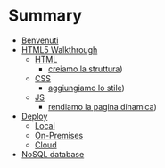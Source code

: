 # Summary

- [Benvenuti](./README.md)
- [HTML5 Walkthrough](./html5/README.md)
  - [HTML](./html5/01-html.md)
    - [creiamo la struttura](html5/01-walkthough.md))
  - [CSS](./html5/02-css.md)
    - [aggiungiamo lo stile](html5/02-walkthough.md))
  - [JS](./html5/03-js.md)
    - [rendiamo la pagina dinamica](html5/03-walkthough.md))
- [Deploy](./deploy/README.md)
  - [Local](./deploy/local.md)
  - [On-Premises](./deploy/onprem.md)
  - [Cloud](./deploy/cloud.md)
- [NoSQL database](./database/README.md)
